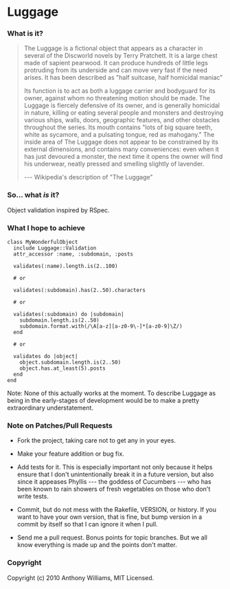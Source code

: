 # Luggage

### What is it?

> The Luggage is a fictional object that appears as a character in several of
> the Discworld novels by Terry Pratchett. It is a large chest made of sapient
> pearwood. It can produce hundreds of little legs protruding from its
> underside and can move very fast if the need arises. It has been described
> as "half suitcase, half homicidal maniac"
>
> Its function is to act as both a luggage carrier and bodyguard for its
> owner, against whom no threatening motion should be made. The Luggage is
> fiercely defensive of its owner, and is generally homicidal in nature,
> killing or eating several people and monsters and destroying various ships,
> walls, doors, geographic features, and other obstacles throughout the
> series. Its mouth contains "lots of big square teeth, white as sycamore, and
> a pulsating tongue, red as mahogany." The inside area of The Luggage does
> not appear to be constrained by its external dimensions, and contains many
> conveniences: even when it has just devoured a monster, the next time it
> opens the owner will find his underwear, neatly pressed and smelling
> slightly of lavender.
>
> --- Wikipedia's description of "The Luggage"

### So... what _is_ it?

Object validation inspired by RSpec.

### What I hope to achieve

    class MyWonderfulObject
      include Luggage::Validation
      attr_accessor :name, :subdomain, :posts

      validates(:name).length.is(2..100)

      # or

      validates(:subdomain).has(2..50).characters

      # or

      validates(:subdomain) do |subdomain|
        subdomain.length.is(2..50)
        subdomain.format.with(/\A[a-z][a-z0-9\-]*[a-z0-9]\Z/)
      end

      # or

      validates do |object|
        object.subdomain.length.is(2..50)
        object.has.at_least(5).posts
      end
    end

Note: None of this actually works at the moment. To describe Luggage as being in the early-stages of development would be to make a pretty extraordinary understatement.

### Note on Patches/Pull Requests

* Fork the project, taking care not to get any in your eyes.

* Make your feature addition or bug fix.

* Add tests for it. This is especially important not only because it helps
  ensure that I don't unintentionally break it in a future version, but also
  since it appeases Phyllis --- the goddess of Cucumbers --- who has been
  known to rain showers of fresh vegetables on those who don't write tests.

* Commit, but do not mess with the Rakefile, VERSION, or history. If you want
  to have your own version, that is fine, but bump version in a commit by
  itself so that I can ignore it when I pull.

* Send me a pull request. Bonus points for topic branches. But we all know
  everything is made up and the points don't matter.

### Copyright

Copyright (c) 2010 Anthony Williams, MIT Licensed.
